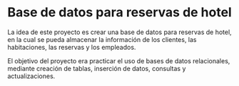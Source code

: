 # Base de datos para reservas de hotel

La idea de este proyecto es crear una base de datos para reservas de hotel, en la cual se pueda almacenar la información de los clientes, las habitaciones, las reservas y los empleados.

El objetivo del proyecto era practicar el uso de bases de datos relacionales, mediante creación de tablas, inserción de datos, consultas y actualizaciones.
